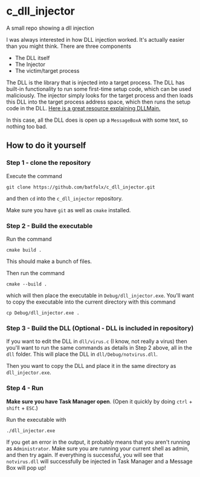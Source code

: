 # c_dll_injector
A small repo showing a dll injection

I was always interested in how DLL injection worked. It's actually easier than you might think. There are three components

- The DLL itself
- The Injector
- The victim/target process

The DLL is the library that is injected into a target process. The DLL has built-in functionality to run some first-time setup code, which can
be used maliciously. The injector simply looks for the target process and then loads this DLL into the target process address space, which then runs
the setup code in the DLL. [Here is a great resource explaining DLLMain.](https://docs.microsoft.com/en-us/windows/win32/dlls/dllmain)

In this case, all the DLL does is open up a `MessageBoxA` with some text, so nothing too bad.

## How to do it yourself

### Step 1 - clone the repository

Execute the command 
```
git clone https://github.com/batfolx/c_dll_injector.git
```

and then `cd` into the `c_dll_injector` repository.

Make sure you have `git` as well as `cmake` installed.

### Step 2 - Build the executable

Run the command

```
cmake build .
```

This should make a bunch of files.

Then run the command 

```
cmake --build .
```

which will then place the executable in `Debug/dll_injector.exe`. You'll want to copy the executable into the current directory with this command
```
cp Debug/dll_injector.exe .
```

### Step 3 - Build the DLL (Optional - DLL is included in repository)

If you want to edit the DLL in `dll/virus.c` (I know, not really a virus) then you'll want to run the same commands as details in Step 2 above, all in the `dll` folder.
This will place the DLL in `dll/Debug/notvirus.dll`.

Then you want to copy the DLL and place it in the same directory as `dll_injector.exe`.

### Step 4 - Run

**Make sure you have Task Manager open**. (Open it quickly by doing `ctrl` + `shift` + `ESC`.)

Run the executable with 
```
./dll_injector.exe
```

If you get an error in the output, it probably means that you aren't running as `Administrator`. Make sure you are running your current shell as admin, and then try again.
If everything is successful, you will see that `notvirus.dll` will successfully be injected in Task Manager and a Message Box will pop up!
